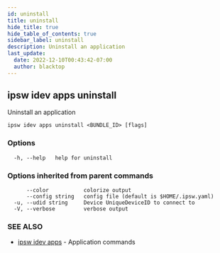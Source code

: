 ```yaml
---
id: uninstall
title: uninstall
hide_title: true
hide_table_of_contents: true
sidebar_label: uninstall
description: Uninstall an application
last_update:
  date: 2022-12-10T00:43:42-07:00
  author: blacktop
---
```

## ipsw idev apps uninstall

Uninstall an application

```
ipsw idev apps uninstall <BUNDLE_ID> [flags]
```

### Options

```
  -h, --help   help for uninstall
```

### Options inherited from parent commands

```
      --color           colorize output
      --config string   config file (default is $HOME/.ipsw.yaml)
  -u, --udid string     Device UniqueDeviceID to connect to
  -V, --verbose         verbose output
```

### SEE ALSO

* [ipsw idev apps](/docs/cli/ipsw/idev/apps)	 - Application commands

